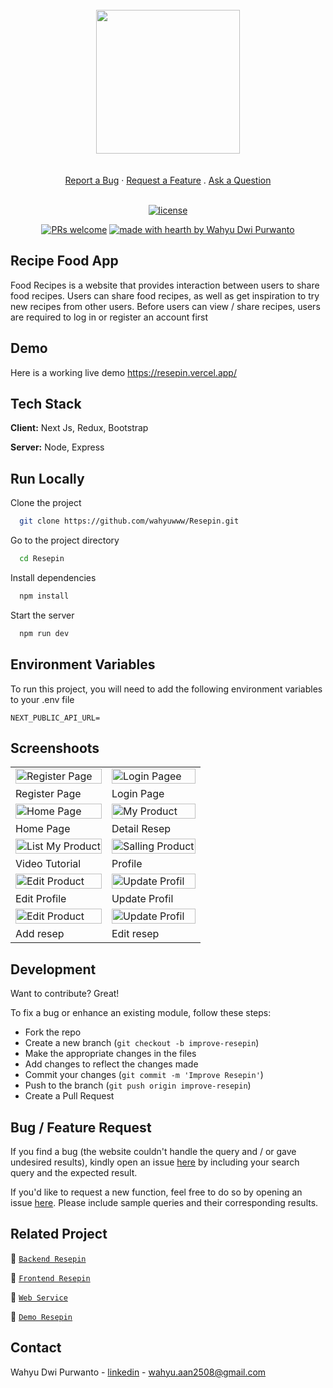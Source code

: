 <br/>
<div align="center">
<img src="https://i.postimg.cc/65pLzxB6/Group-4.png" width="auto" height="230" cover />
 </div>
 <div align="center">
  <br />
  <br />
  <a href="https://github.com/dec0dOS/amazing-github-template/issues/new?assignees=&labels=bug&template=01_BUG_REPORT.md&title=bug%3A+">Report a Bug</a>
  ·
  <a href="https://github.com/dec0dOS/amazing-github-template/issues/new?assignees=&labels=enhancement&template=02_FEATURE_REQUEST.md&title=feat%3A+">Request a Feature</a>
  .
  <a href="https://github.com/dec0dOS/amazing-github-template/discussions">Ask a Question</a>
</div>

<div align="center">
<br />

[![license](https://img.shields.io/github/license/dec0dOS/amazing-github-template.svg?style=flat-square)](LICENSE)

[![PRs welcome](https://img.shields.io/badge/PRs-welcome-ff69b4.svg?style=flat-square)](https://github.com/wahyuwww/)
[![made with hearth by Wahyu Dwi Purwanto](https://img.shields.io/badge/made%20with%20%E2%99%A5%20by-Wahyu-ff1414.svg?style=flat-square)](https://github.com/wahyuwww/)

</div>

## Recipe Food App

Food Recipes is a website that provides interaction between users to share food recipes. Users can share food recipes, as well as get inspiration to try new recipes from other users. Before users can view / share recipes, users are required to log in or register an account first

## Demo
Here is a working live demo https://resepin.vercel.app/

## Tech Stack

**Client:** Next Js, Redux, Bootstrap

**Server:** Node, Express

## Run Locally

Clone the project

```bash
  git clone https://github.com/wahyuwww/Resepin.git
```

Go to the project directory

```bash
  cd Resepin
```

Install dependencies

```bash
  npm install
```

Start the server

```bash
  npm run dev
```


## Environment Variables

To run this project, you will need to add the following environment variables to your .env file

```
NEXT_PUBLIC_API_URL=

```
## Screenshoots
<p align="center" display=flex>
<table>
 
  <tr>
    <td><image src="./screensoot/Screenshot_3.png" alt="Register Page" width=100%></td>
    <td><image src="./screensoot/Screenshot_4.png" alt="Login Pagee" width=100%/></td>
  </tr>
   <tr>
    <td>Register Page</td>
    <td>Login Page</td>
  </tr>
  
  <tr>
    <td><image src="./screensoot/ss2.png" alt="Home Page" width=100% ></td>
    <td><image src="./screensoot/crop.png" alt="My Product" width=100%></td>
  </tr>
  <tr>
    <td>Home Page</td>
    <td>Detail Resep</td>
  </tr>
  <tr>
    <td><image src="./screensoot/video tutor.png" alt="List My Product" width=100%></td>
        <td><image src="./screensoot/Screenshot_2.png" alt="Salling Product" width=100%></td>
  </tr>
  <tr>
      <td>Video Tutorial</td>
       <td>Profile</td>
  </tr>
  
  <tr>
    <td><image src="./screensoot/edit profil.png" alt="Edit Product" width=100%></td>
    <td><image src="./screensoot/fix my resep.png" alt="Update Profil" width=100%></td>
  </tr>
  <tr>
      <td>Edit Profile</td>
     <td>Update Profil</td>
  </tr>
  <tr>
    <td><image src="./screensoot/add resep.png" alt="Edit Product" width=100%></td>
    <td><image src="./screensoot/editnoncrop.png" alt="Update Profil" width=100%></td>
  </tr>
  <tr>
      <td>Add resep</td>
     <td>Edit resep</td>
  </tr>
</table>

  
 ## Development
Want to contribute? Great!

To fix a bug or enhance an existing module, follow these steps:

- Fork the repo
- Create a new branch (`git checkout -b improve-resepin`)
- Make the appropriate changes in the files
- Add changes to reflect the changes made
- Commit your changes (`git commit -m 'Improve Resepin'`)
- Push to the branch (`git push origin improve-resepin`)
- Create a Pull Request 

## Bug / Feature Request

If you find a bug (the website couldn't handle the query and / or gave undesired results), kindly open an issue [here](https://github.com/iharsh234/WebApp/issues/new) by including your search query and the expected result.

If you'd like to request a new function, feel free to do so by opening an issue [here](https://github.com/iharsh234/WebApp/issues/new). Please include sample queries and their corresponding results.

## Related Project

:rocket: [`Backend Resepin`](https://github.com/wahyuwww/Resepin-Frontend)

:rocket: [`Frontend Resepin`](https://github.com/wahyuwww/backend-resepin.git)

:rocket: [`Web Service`](https://resepinaja.herokuapp.com/)

:rocket: [`Demo Resepin`](https://resepin.vercel.app/)


## Contact

Wahyu Dwi Purwanto - [linkedin](https://www.linkedin.com/in/wahyu-dwi-purwanto/) - wahyu.aan2508@gmail.com
